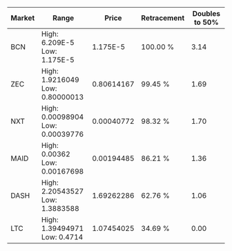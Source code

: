 | Market | Range | Price| Retracement | Doubles to 50% |
| --- | --- | --- | --- | --- |
| BCN | High: 6.209E-5<br />Low: 1.175E-5 | 1.175E-5 | 100.00 % | 3.14 |
| ZEC | High: 1.9216049<br />Low: 0.80000013 | 0.80614167 | 99.45 % | 1.69 |
| NXT | High: 0.00098904<br />Low: 0.00039776 | 0.00040772 | 98.32 % | 1.70 |
| MAID | High: 0.00362<br />Low: 0.00167698 | 0.00194485 | 86.21 % | 1.36 |
| DASH | High: 2.20543527<br />Low: 1.3883588 | 1.69262286 | 62.76 % | 1.06 |
| LTC | High: 1.39494971<br />Low: 0.4714 | 1.07454025 | 34.69 % | 0.00 |
